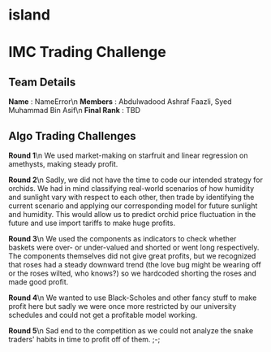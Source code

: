 # island
<h1>IMC Trading Challenge</h1>

<h2>Team Details</h2> 
<b>Name</b> : NameError\n
<b>Members</b> : Abdulwadood Ashraf Faazli, Syed Muhammad Bin Asif\n
<b>Final Rank</b> : TBD

<h2>Algo Trading Challenges</h2>
<b>Round 1</b>\n
We used market-making on starfruit and linear regression on amethysts, making steady profit.

<b>Round 2</b>\n
Sadly, we did not have the time to code our intended strategy for orchids. We had in mind classifying real-world scenarios of how humidity and sunlight vary with respect to each other, then trade by identifying the current scenario and applying our corresponding model for future sunlight and humidity. This would allow us to predict orchid price fluctuation in the future and use import tariffs to make huge profits.

<b>Round 3</b>\n
We used the components as indicators to check whether baskets were over- or under-valued and shorted or went long respectively. The components themselves did not give great profits, but we recognized that roses had a steady downward trend (the love bug might be wearing off or the roses wilted, who knows?) so we hardcoded shorting the roses and made good profit.

<b>Round 4</b>\n
We wanted to use Black-Scholes and other fancy stuff to make profit here but sadly we were once more restricted by our university schedules and could not get a profitable model working.

<b>Round 5</b>\n
Sad end to the competition as we could not analyze the snake traders' habits in time to profit off of them. ;-;

